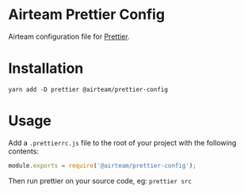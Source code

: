 # Airteam Prettier Config

Airteam configuration file for [Prettier](https://prettier.io).

# Installation

```shell
yarn add -D prettier @airteam/prettier-config
```

# Usage

Add a `.prettierrc.js` file to the root of your project with the following contents:

```javascript
module.exports = require('@airteam/prettier-config');
```

Then run prettier on your source code, eg: `prettier src`
